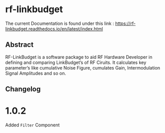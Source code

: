 # rf-linkbudget

<!-- https://packaging.python.org/tutorials/packaging-projects/ -->

The current Documentation is found under this link : <https://rf-linkbudget.readthedocs.io/en/latest/index.html>

## Abstract
RF-LinkBudget is a software package to aid RF Hardware Developer in defining and comparing LinkBudget’s of RF Ciruits.
It calculates key parameter’s like cumulative Noise Figure, cumulates Gain, Intermodulation Signal Amplitudes and so on.

## Changelog

# 1.0.2
Added `Filter` Component
